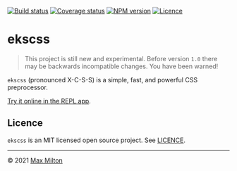 [![Build status](https://img.shields.io/github/workflow/status/MaxMilton/ekscss/ci)](https://github.com/MaxMilton/ekscss/actions)
[![Coverage status](https://img.shields.io/codeclimate/coverage/MaxMilton/ekscss)](https://codeclimate.com/github/MaxMilton/ekscss)
[![NPM version](https://img.shields.io/npm/v/ekscss.svg)](https://www.npmjs.com/package/ekscss)
[![Licence](https://img.shields.io/github/license/MaxMilton/ekscss.svg)](https://github.com/MaxMilton/ekscss/blob/master/LICENSE)

# ekscss

> This project is still new and experimental. Before version `1.0` there may be backwards incompatible changes. You have been warned!

`ekscss` (pronounced X-C-S-S) is a simple, fast, and powerful CSS preprocessor.

[Try it online in the REPL app](https://ekscss-repl.web.app/).

<!--
## 'JS in CSS' style preprocessor

### Why

- PostCSS is (still) great but:
  - Fed up with inflexibility of plugins, especially plugin interoperability
  - Too many dependencies/complexity once you add plugins
- Compile speed
- Use case agnostic
- Light weight; leverages the power of JS
  - JS is already fantastic for easily manipulating strings
- Simplicity

#### Features

- Simple JS template literal (template string) syntax
- Global compile-time variables
  - And warnings when referenced vars are missing etc.
- Use plain JS for anything e.g. loops
- Fast — possibly the fastest full-featured CSS preprocessor
- CSS `@import` flattening
- Uses [stylis](https://github.com/thysultan/stylis.js) under the hood and inherits all its features including:
  - Nesting
  - Vendor prefixing
  - Minification

##### Bonus examples

- `calc()` can often be avoided since maths can be used at build-time (but we still need it sometimes for dynamic things calculated at run-time)
  - Worth breaking down the difference between build-time and run-time — like vars, calc, etc.

#### Drawbacks

- Opinionated; not many options; speed comes at a cost
- Best used for build-time processing. Although it can run in the browser, the XCSS compiler uses `new Function()` to eval code, which is fine in a trusted context like local development or a CI pipeline, however on the web it introduces potential for abuse.

### To Do

- Fix source map mapping for XCSS template expressions and cli header option
- Add READMEs to remaining packages
- `@apply` middleware package
- Add `joycon` config loading to `esbuild-plugin-ekscss` and `svelte-ekscss`
- Better typescript support for `g`
- A way to remove unused styles
- Webpack plugin
- PostCSS syntax plugin then (related):
  - Stylelint plugin
  - Prettier plugin
  - VS Code syntax
- Add finer details to compiler warnings; line, column, etc.
- Documentation:
  - Templates in XCSS (`${...}`) are still evaluated when they're in a _CSS comment_; to disable them it's necessary to comment out the code _inside the template_
  - compiler browser bundle (browser compatible but no sourcemap support) + reinforce the potential security risk since the compiler uses a kind of eval
- Explain the "ekscss" name
- Add benchmarks:
  - Vs other CSS preprocessors
  - Source map overhead
  - Overhead for each plugin
- List some places it's already in use: new-tab, trackx
-->

## Licence

`ekscss` is an MIT licensed open source project. See [LICENCE](https://github.com/MaxMilton/ekscss/blob/master/LICENCE).

---

© 2021 [Max Milton](https://maxmilton.com)
